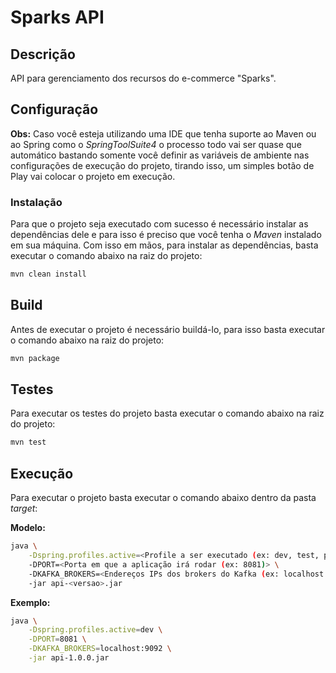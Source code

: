 # Sparks API

## Descrição

API para gerenciamento dos recursos do e-commerce "Sparks".

## Configuração

**Obs:** Caso você esteja utilizando uma IDE que tenha suporte ao Maven ou ao Spring como o _SpringToolSuite4_ o processo todo vai ser quase que automático bastando somente você definir as variáveis de ambiente nas configurações de execução do projeto, tirando isso, um simples botão de Play vai colocar o projeto em execução.

### Instalação

Para que o projeto seja executado com sucesso é necessário instalar as dependências dele e para isso é preciso que você tenha o _Maven_ instalado em sua máquina. Com isso em mãos, para instalar as dependências, basta executar o comando abaixo na raiz do projeto:

```bash
mvn clean install
```

## Build

Antes de executar o projeto é necessário buildá-lo, para isso basta executar o comando abaixo na raiz do projeto:

```bash
mvn package
```

## Testes

Para executar os testes do projeto basta executar o comando abaixo na raiz do projeto:

```bash
mvn test
```

## Execução

Para executar o projeto basta executar o comando abaixo dentro da pasta _target_:

**Modelo:**

```bash
java \
    -Dspring.profiles.active=<Profile a ser executado (ex: dev, test, prod)> \
    -DPORT=<Porta em que a aplicação irá rodar (ex: 8081)> \
    -DKAFKA_BROKERS=<Endereços IPs dos brokers do Kafka (ex: localhost:9092)> \
    -jar api-<versao>.jar
```

**Exemplo:**

```bash
java \
    -Dspring.profiles.active=dev \
    -DPORT=8081 \
    -DKAFKA_BROKERS=localhost:9092 \
    -jar api-1.0.0.jar
```
